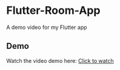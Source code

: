 # Flutter-Room-App
A demo video for my Flutter app

## Demo
Watch the video demo here: [Click to watch](https://drive.google.com/your-video-link)
